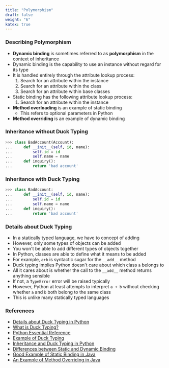 ```yaml
---
title: "Polymorphism"
draft: false
weight: "6"
katex: true
---
```


### Describing Polymorphism
- **Dynamic binding** is sometimes referred to as **polymorphism** in the context of inheritance
- Dynamic binding is the capability to use an instance without regard for its type
- It is handled entirely through the attribute lookup process: 
	1. Search for an attribute within the instance
	2. Search for an attribute within the class
	3. Search for an attribute within base classes
- Static binding has the following attribute lookup process:
	1. Search for an attribute within the instance
- **Method overloading** is an example of static binding
	- This refers to optional parameters in Python
- **Method overriding** is an example of dynamic binding

### Inheritance without Duck Typing

```python
>>> class BadAccount(Account):
...     def __init__(self, id, name):
...         self.id = id
...         self.name = name
...     def inquiry():
...         return 'bad account'
```

### Inheritance with Duck Typing

```python
>>> class BadAccount:
...     def __init__(self, id, name):
...         self.id = id
...         self.name = name
...     def inquiry():
...         return 'bad account'
```

### Details about Duck Typing
- In a statically typed language, we have to concept of adding
- However, only some types of objects can be added
- You won't be able to add different types of objects together
- In Python, classes are able to define what it means to be added
- For example, `a+b` is syntactic sugar for the `__add__` method
- Duck typing implies Python doesn't care about which class `a` belongs to
- All it cares about is whether the call to the `__add__` method returns anything sensible
- If not, a `TypeError` error will be raised typically
- However, Python at least attempts to interpret `a + b` without checking whether `a` and `b` both belong to the same class
- This is unlike many statically typed languages

### References
- [Details about Duck Typing in Python](http://www.voidspace.org.uk/python/articles/duck_typing.shtml)
- [What is Duck Typing?](https://stackoverflow.com/a/12459717/12777044)
- [Python Essential Reference](http://index-of.co.uk/Python/Python%20Essential%20Reference,%20Fourth%20Edition.pdf)
- [Example of Duck Typing](https://stackoverflow.com/a/4205396/12777044)
- [Inheritance and Duck Typing in Python](https://realpython.com/inheritance-composition-python/)
- [Differences between Static and Dynamic Binding](http://www.dieter.handshake.de/pyprojects/zope/book/chap3.html)
- [Good Example of Static Binding in Java](https://beginnersbook.com/2013/04/java-static-dynamic-binding/)
- [An Example of Method Overriding in Java](https://www.geeksforgeeks.org/overriding-in-java/)
